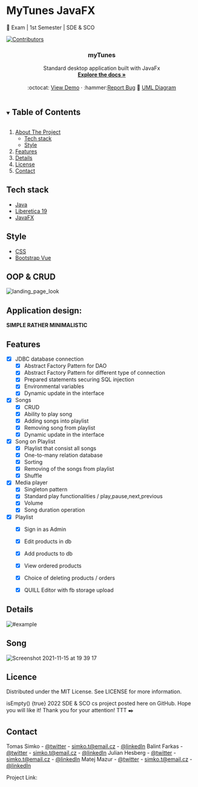
<!-- PROJECT SHIELDS -->
<!--
*** I'm using markdown "reference style" links for readability.
*** Reference links are enclosed in brackets [ ] instead of parentheses ( ).
*** See the bottom of this document for the declaration of the reference variables
*** for contributors-url, forks-url, etc. This is an optional, concise syntax you may use.
*** https://www.markdownguide.org/basic-syntax/#reference-style-links
-->
# MyTunes JavaFX
:school_satchel: Exam | 1st Semester | SDE & SCO

[![Contributors][contributors-shield]][contributors-url]


<!-- PROJECT LOGO -->

<h3 align="center">myTunes</h3>


  <p align="center">
    Standard desktop application built with JavaFx 
    <br />
    <a href="https://github.com/TomassSimko/Vue-E-Commerce"><strong>Explore the docs »</strong></a>
    <br />
    <br />
    :octocat: <a href="https://vue-e-commerce-e01af.web.app/">View Demo</a>
    ·
    :hammer:<a href="https://github.com/TomassSimko/Vue-E-Commerce/issues">Report Bug</a>
    📄 <a href="https://github.com/TomassSimko/UML-diagram">UML Diagram</a>


  </p>
</p>




<!-- TABLE OF CONTENTS -->
<details open="open">
  <summary><h2 style="display: inline-block">Table of Contents</h2></summary>
  <ol>
    <li>
      <a href="#">About The Project</a>
      <ul>
        <li><a href="#tech-stack">Tech stack</a></li>
        <li><a href="#style">Style</a></li>
      </ul>
    </li>
    <li><a href="#features">Features</a></li>
    <li><a href="#details">Details</a></li>
    <li><a href="#licence">License</a></li>
    <li><a href="#contact">Contact</a></li>
  </ol>
</details>


## Tech stack
* [Java](https://github.com/vuejs/vue)
* [Liberetica 19](https://github.com/vuejs/vuex)
* [JavaFX](https://firebase.google.com)


## Style
* [CSS](https://github.com/sass/sass)
* [Bootstrap Vue](https://github.com/bootstrap-vue/bootstrap-vue)


<!-- ABOUT THE PROJECT -->
## OOP & CRUD

![landing_page_look]()

## Application design:
**SIMPLE RATHER MINIMALISTIC**

## Features
- [x] JDBC database connection
    - [x] Abstract Factory Pattern for DAO
    - [x] Abstract Factory Pattern for different type of connection 
    - [x] Prepared statements securing SQL injection
    - [x] Environmental variables 
    - [x] Dynamic update in the interface
- [x] Songs
    - [x] CRUD
    - [x] Ability to play song 
    - [x] Adding songs into playlist 
    - [x] Removing song from playlist 
    - [x] Dynamic update in the interface
- [x] Song on Playlist
    - [x] Playlist that consist all songs
    - [x] One-to-many relation database 
    - [x] Sorting 
    - [x] Removing of the songs from playlist 
    - [x] Shuffle
- [x] Media player 
    - [x] Singleton pattern 
    - [x] Standard play functionalities / play,pause,next,previous
    - [x] Volume
    - [x] Song duration operation
- [x] Playlist
    - [x] Sign in as Admin
    - [x] Edit products in db
    - [x] Add products to db
    - [x] View ordered products
    - [x] Choice of deleting products / orders
    - [x] QUILL Editor with fb storage upload


<!-- GETTING STARTED -->



## Details


![#example]()

## Song

![Screenshot 2021-11-15 at 19 39 17]()


## Licence

Distributed under the MIT License. See LICENSE for more information.

isEmpty() {true} 2022 SDE & SCO cs project posted here on GitHub.
Hope you will like it!
Thank you for your attention!
TTT :black_nib:
## Contact

Tomas Simko - [@twitter](https://twitter.com/TomasSimko_) - simko.t@email.cz - [@linkedIn](https://www.linkedin.com/in/tomas-simko/)
Balint Farkas - [@twitter](https://twitter.com/TomasSimko_) - simko.t@email.cz - [@linkedIn](https://www.linkedin.com/in/tomas-simko/)
Julian Hesberg - [@twitter](https://twitter.com/TomasSimko_) - simko.t@email.cz - [@linkedIn](https://www.linkedin.com/in/tomas-simko/)
Matej Mazur - [@twitter](https://twitter.com/TomasSimko_) - simko.t@email.cz - [@linkedIn](https://www.linkedin.com/in/tomas-simko/)

Project Link: []()



<!-- MARKDOWN LINKS & IMAGES -->
<!-- https://www.markdownguide.org/basic-syntax/#reference-style-links -->
[contributors-shield]: https://img.shields.io/github/contributors/github_username/repo.svg?style=for-the-badge
[contributors-url]: https://github.com/TomassSimko/Vesterhavsgruppen-Project/graphs/contributors

